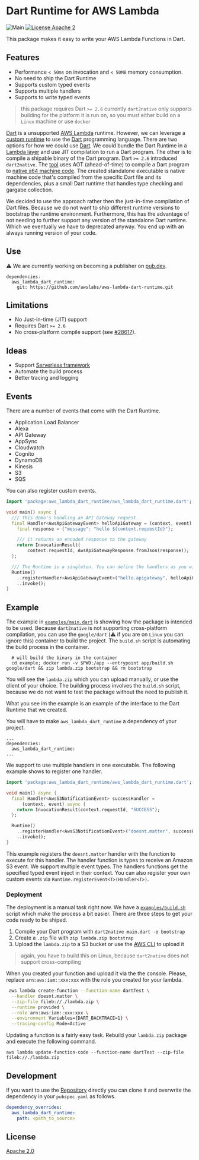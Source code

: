 # Dart Runtime for AWS Lambda

![Main](https://github.com/awslabs/aws-lambda-dart-runtime/workflows/Main/badge.svg?branch=master)
[![License Apache 2](https://img.shields.io/badge/License-Apache2-blue.svg)](https://www.apache.org/licenses/LICENSE-2.0)

This package makes it easy to write your AWS Lambda Functions in Dart.

## Features

- Performance `< 50ms` on invocation and `< 50MB` memory consumption.
- No need to ship the Dart Runtime
- Supports custom typed events
- Supports multiple handlers
- Supports to write typed events

> this package requires Dart `>= 2.6`
> currently `dart2native` only supports building for the platform it is run on, so you must either build on a `Linux` machine or use `docker`

[Dart](https://dart.dev/) is a unsupported [AWS Lambda](https://aws.amazon.com/lambda/) runtime. However, we can leverage a [custom runtime](https://docs.aws.amazon.com/lambda/latest/dg/runtimes-custom.html) to use the [Dart](https://dart.dev/) programming language. There are two options for how we could use [Dart](https://dart.dev/). We could bundle the Dart Runtime in a [Lambda layer](https://docs.aws.amazon.com/lambda/latest/dg/configuration-layers.html) and use JIT compilation to run a Dart program. The other is to compile a shipable binary of the Dart program. Dart `>= 2.6` introduced `dart2native`. The [tool](https://dart.dev/tools/dart2native) uses AOT (ahead-of-time) to compile a Dart program to [native x64 machine code](https://dart.dev/platforms). The created standalone executable is native machine code that's compiled from the specific Dart file and its dependencies, plus a small Dart runtime that handles type checking and gargabe collection.

We decided to use the approach rather then the just-in-time compilation of Dart files. Because we do not want to ship different runtime versions to bootstrap the runtime environment. Furthermore, this has the advantage of not needing to further support any version of the standalone Dart runtime. Which we eventually we have to deprecated anyway. You end up with an always running version of your code.

## Use

:warning: We are currently working on becoming a publisher on [pub.dev](https://pub.dev).

```
dependencies:
  aws_lambda_dart_runtime:
    git: https://github.com/awslabs/aws-lambda-dart-runtime.git
```

## Limitations

- No Just-in-time (JIT) support
- Requires Dart `>= 2.6`
- No cross-platform compile support (see [#28617](https://github.com/dart-lang/sdk/issues/28617)).

## Ideas

- Support [Serverless framework](https://serverless.com/framework/)
- Automate the build process
- Better tracing and logging

## Events

There are a number of events that come with the Dart Runtime.

- Application Load Balancer
- Alexa
- API Gateway
- AppSync
- Cloudwatch
- Cognito
- DynamoDB
- Kinesis
- S3
- SQS

You can also register custom events.

```dart
import 'package:aws_lambda_dart_runtime/aws_lambda_dart_runtime.dart';

void main() async {
  /// This demo's handling an API Gateway request.
  final Handler<AwsApiGatewayEvent> helloApiGateway = (context, event) async {
    final response = {"message": "hello ${context.requestId}"};

    /// it returns an encoded response to the gateway
    return InvocationResult(
        context.requestId, AwsApiGatewayResponse.fromJson(response));
  };

  /// The Runtime is a singleton. You can define the handlers as you wish.
  Runtime()
    ..registerHandler<AwsApiGatewayEvent>("hello.apigateway", helloApiGateway)
    ..invoke();
}
```

## Example

The example in [`examples/main.dart`](https://github.com/aws-lambda-dart-runtime/examples/main.dart) is showing how the package is intended to be used. Because `dart2native` is not supporting cross-platform compilation, you can use the `google/dart` (:warning: if you are on `Linux` you can ignore this) container to build the project. The `build.sh` script is automating the build process in the container.

```
  # will build the binary in the container
  cd example; docker run -v $PWD:/app --entrypoint app/build.sh google/dart && zip lambda.zip bootstrap && rm bootstrap
```

You will see the `lambda.zip` which you can upload manually, or use the client of your choice. The building process involves the `build.sh` script, because we do not want to test the package without the need to publish it.

What you see im the example is an example of the interface to the Dart Runtime that we created.

You will have to make `aws_lambda_dart_runtime` a dependency of your project.

```
...
dependencies:
  aws_lambda_dart_runtime:
...
```

We support to use multiple handlers in one executable. The following example shows to register one handler.

```dart
import 'package:aws_lambda_dart_runtime/aws_lambda_dart_runtime.dart';

void main() async {
  final Handler<AwsS3NotificationEvent> successHandler =
      (context, event) async {
    return InvocationResult(context.requestId, "SUCCESS");
  };

  Runtime()
    ..registerHandler<AwsS3NotificationEvent>("doesnt.matter", successHandler)
    ..invoke();
}
```

This example registers the `doesnt.matter` handler with the function to execute for this handler. The handler function is types to receive an Amazon S3 event. We support multiple event types. The handlers functions get the specified typed event inject in their context. You can also register your own custom events via `Runtime.registerEvent<T>(Handler<T>)`.

### Deployment

The deployment is a manual task right now. We have a [`examples/build.sh`](https://github.com/aws-lambda-dart-runtime/examples/build.sh) script which make the process a bit easier. There are three steps to get your code ready to be shiped.

1. Compile your Dart program with `dart2native main.dart -o bootstrap`
2. Create a `.zip` file with `zip lambda.zip bootstrap`
3. Upload the `lambda.zip` to a S3 bucket or use the [AWS CLI](https://aws.amazon.com/cli) to upload it

> again, you have to build this on Linux, because `dart2native` does not support cross-compiling

When you created your function and upload it via the the console. Please, replace `arn:aws:iam::xxx:xxx` with the role you created for your lambda.

```bash
 aws lambda create-function --function-name dartTest \
  --handler doesnt.matter \
  --zip-file fileb://./lambda.zip \
  --runtime provided \
  --role arn:aws:iam::xxx:xxx \
  --environment Variables={DART_BACKTRACE=1} \
  --tracing-config Mode=Active
```

Updating a function is a fairly easy task. Rebuild your `lambda.zip` package and execute the following command.

```
aws lambda update-function-code --function-name dartTest --zip-file fileb://./lambda.zip

```

## Development

If you want to use the [Repository](https://github.com/awslabs/aws-lambda-dart-runtime.git) directly you can clone it and overwrite the dependency in your `pubspec.yaml` as follows.

```yaml
dependency_overrides:
  aws_lambda_dart_runtime:
    path: <path_to_source>
```

## License

[Apache 2.0](/LICENSE)
